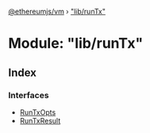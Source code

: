 [@ethereumjs/vm](../README.md) › ["lib/runTx"](_lib_runtx_.md)

# Module: "lib/runTx"

## Index

### Interfaces

* [RunTxOpts](../interfaces/_lib_runtx_.runtxopts.md)
* [RunTxResult](../interfaces/_lib_runtx_.runtxresult.md)
